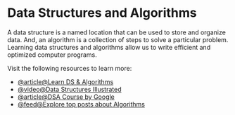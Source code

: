 # Data Structures and Algorithms

A data structure is a named location that can be used to store and organize data. And, an algorithm is a collection of steps to solve a particular problem. Learning data structures and algorithms allow us to write efficient and optimized computer programs.

Visit the following resources to learn more:

- [@article@Learn DS & Algorithms](https://www.programiz.com/dsa)
- [@video@Data Structures Illustrated](https://www.youtube.com/playlist?list=PLkZYeFmDuaN2-KUIv-mvbjfKszIGJ4FaY)
- [@article@DSA Course by Google](https://www.udacity.com/course/data-structures-and-algorithms-in-python--ud513)
- [@feed@Explore top posts about Algorithms](https://app.daily.dev/tags/algorithms?ref=roadmapsh)
